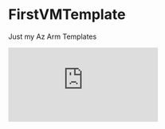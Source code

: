 # FirstVMTemplate
Just my Az Arm Templates

[![Deploy to Azure](https://github.com/steveramos21/AZTemplates/blob/main/WindowsVMTemplates/FirstVMTemplate.json)](https://azuredeploy.net/)

